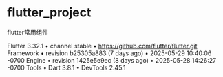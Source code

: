 # flutter_project
flutter常用组件

Flutter 3.32.1 • channel stable • https://github.com/flutter/flutter.git
Framework • revision b25305a883 (7 days ago) • 2025-05-29 10:40:06 -0700
Engine • revision 1425e5e9ec (8 days ago) • 2025-05-28 14:26:27 -0700
Tools • Dart 3.8.1 • DevTools 2.45.1
